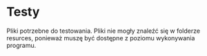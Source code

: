 # Testy
Pliki potrzebne do testowania. Pliki nie mogły znaleźć się w folderze resurces, ponieważ muszę być dostępne z poziomu wykonywania programu.
